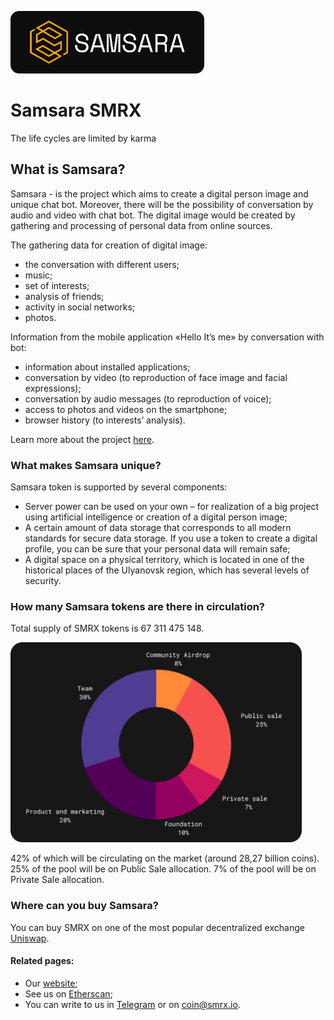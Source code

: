 [<img src="./docs/logo.png" alt="Logo" height="100">](https://smrx.io)

# Samsara SMRX

The life cycles are limited by karma

## What is Samsara?

Samsara - is the project which aims to create a digital person image and unique chat bot. Moreover, there will be the possibility of conversation by audio and video with chat bot. The digital image would be created by gathering and processing of personal data from online sources.

The gathering data for creation of digital image:
* the conversation with different users;
* music;
* set of interests;
* analysis of friends;
* activity in social networks;
* photos.

Information from the mobile application «Hello It’s me» by conversation with bot:
* information about installed applications;
* conversation by video (to reproduction of face image and facial expressions);
* conversation by audio messages (to reproduction of voice);
* access to photos and videos on the smartphone;
* browser history (to interests’ analysis).

Learn more about the project [here](https://smrx.io/samsara-wp.pdf).

### What makes Samsara unique?

Samsara token is supported by several components:
* Server power can be used on your own – for realization of a big project using artificial intelligence or creation of a digital person image;
* A certain amount of data storage that corresponds to all modern standards for secure data storage. If you use a token to create a digital profile, you can be sure that your personal data will remain safe;
* A digital space on a physical territory, which is located in one of the historical places of the Ulyanovsk region, which has several levels of security.

### How many Samsara tokens are there in circulation?

Total supply of SMRX tokens is 67 311 475 148.

<img src="./docs/tokenomica.png" alt="Tokenomica" height="320">

42% of which will be circulating on the market (around 28,27 billion coins). 25% of the pool will be on Public Sale allocation. 7% of the pool will be on Private Sale allocation.

### Where can you buy Samsara?

You can buy SMRX on one of the most popular decentralized exchange [Uniswap](https://info.uniswap.org/#/tokens/0x7267711ba6d110e05da2b5ce663bec4a2f5ca910).

#### Related pages:

* Our [website](https://smrx.io/);
* See us on [Etherscan](https://etherscan.io/token/0x7267711ba6d110e05da2b5ce663bec4a2f5ca910);
* You can write to us in [Telegram](https://t.me/smrxcoin) or on [coin@smrx.io](mailto:coin@smrx.io).

